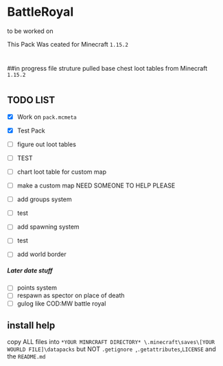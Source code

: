 # BattleRoyal
to be worked on

This Pack Was ceated for Minecraft `1.15.2`

#
##in progress
file struture
pulled base chest loot tables from Minecraft `1.15.2` 
#
## TODO LIST
- [x] Work on `pack.mcmeta`
- [x] Test Pack


- [ ] figure out loot tables
- [ ] TEST
- [ ] chart loot table for custom map
- [ ] make a custom map NEED SOMEONE TO HELP PLEASE
- [ ] add groups system 
- [ ] test
- [ ] add spawning system
- [ ] test
- [ ] add world border 
#####     Later date stuff
- [ ] points system
- [ ] respawn as spector on place of death 
- [ ] gulog like COD:MW battle royal 

## install help
copy ALL files into `*YOUR MINRCRAFT DIRECTORY* \.minecraft\saves\[YOUR WOURLD FILE]\datapacks` but NOT `.getignore `,`.getattributes`,`LICENSE` and the `README.md`   
